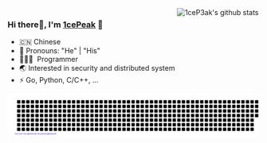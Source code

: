 <img align='right' src="https://github-readme-stats.vercel.app/api?username=1ceP3ak&show_icons=true&&theme=dark&locale=en" alt="1ceP3ak's github stats">

### Hi there👋, I'm [1cePeak](https://1cepeak.cn) 🎉

- 🇨🇳 Chinese
- 👔 Pronouns: "He" | "His"
- 🧑🏻‍💻 &nbsp;Programmer
- 🌏 Interested in security and distributed system
- ⚡ Go, Python, C/C++, ...
 
<div align='center'>
    <a href="https://github.com/1ceP3ak">
        <img align='center' src="https://github.com/1ceP3ak/1ceP3ak/blob/main/gitartwork.svg" alt="Github Art Work">
    </a>
</div>

<!--
**1ceP3ak/1ceP3ak** is a ✨ _special_ ✨ repository because its `README.md` (this file) appears on your GitHub profile.

Here are some ideas to get you started:

- 🔭 I’m currently working on ...
- 🌱 I’m currently learning ...
- 👯 I’m looking to collaborate on ...
- 🤔 I’m looking for help with ...
- 💬 Ask me about ...
- 📫 How to reach me: ...
- 😄 Pronouns: ...
- ⚡ Fun fact: ...
-->
